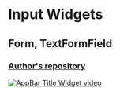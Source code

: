 #  Input Widgets
## Form, TextFormField
### [Author's repository](https://github.com/TheTechDesigner/InputWidgets)

[![AppBar Title Widget video](https://img.youtube.com/vi/dcIcPT2ny1E/0.jpg)](https://youtu.be/dcIcPT2ny1E "Input Widgets | Form, TextFormField")

